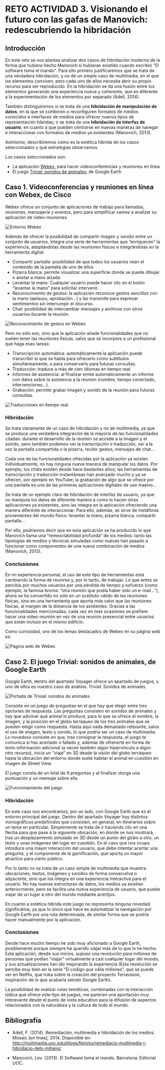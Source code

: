 # RETO ACTIVIDAD 3. Visionando el futuro con las gafas de Manovich: redescubriendo la hibridación

## Introducción

En este reto se nos plantea analizar dos casos de hibridación moderna de la forma que hubiera hecho Manovich si hubieran existido cuando escribió "El software toma el mando". Para ello primero justificaremos que se trata de una verdadera hibridación, y no de un simple caso de multimedia, en el que los elementos conviven, pero cada uno de ellos necesita abrir su propio recurso para ser reproducido. En la hibridación se da una fusión entre los elementos generando una experiencia nueva y coherente, que es diferente a la experimentación de los elementos por separado (Adell, 2014).

También distinguiremos si se trata de una **hibridación de manipulación de datos**, en la que se combinen o reconfiguren formatos de medios conocidos e interfaces de medios para ofrecer nuevos tipos de representación híbridas; o se trata de una **hibridación de interfaz de usuario**, en cuanto a que pueden centrarse en nuevas maneras de navegar e interaccionar con formatos de medios ya existentes (Manovich, 2013).

Asimismo, describiremos cómo es la estética híbrida de los casos seleccionados y qué estrategias observamos.

Los casos seleccionados son:
- La aplicación [Webex](https://www.webex.com/es/index.html), para hacer videoconferencias y reuniones en línea
- El juego [Trivial: sonidos de animales](https://earth.google.com/web/@51.098014,5.727533,-15617a,26717122d,35y,0h,9t,0r/data=CisSKRIgMDE5MjI2MjYwNjhkMTFlYWE3Mjg2NTNjMzY1OWEyMDEiBXNwbC0w), de Google Earth

## Caso 1. Videoconferencias y reuniones en línea con Webex, de Cisco

Webex ofrece un conjunto de aplicaciones de trabajo para llamadas, reuniones, mensajería y eventos, pero para simplificar vamos a analizar su aplicación de vídeo-reuniones.

![Entorno Webex](https://github.com/ssantanado/PEC3_Manovich_Reloaded/blob/main/imagenes/EntornoWebex.webp)

Además de ofrecer la posibilidad de compartir imagen y sonido entre un conjunto de usuarios, integra una serie de herramientas que “enriquecen” la experiencia, adaptándolas desde las reuniones físicas e integrándolas en la herramienta digital: 
- Compartir pantalla: posibilidad de que todos los usuarios vean el contenido de la pantalla de uno de ellos
- Pizarra blanca: permite visualizar una superficie donde se puede dibujar o anotar a mano alzada
- Levantar la mano: Cualquier usuario puede hacer clic en el botón “levantar la mano” para solicitar intervenir.
- Reconocimiento de gestos: la aplicación reconoce gestos sencillos con la mano (aplauso, aprobación…) y las transmite para expresar sentimientos sin interrumpir el discurso.
- Chat: posibilidad de intercambiar mensajes y archivos con otros usuarios durante la reunión.

![Reconocimiento de gestos en Webex](https://github.com/ssantanado/PEC3_Manovich_Reloaded/blob/main/imagenes/ReconocimientoGestos.png)

Pero no sólo eso, sino que la aplicación añade funcionalidades que no suelen tener las reuniones físicas, salvo que se incorpore a un profesional que haga esas tareas:
- Transcripción automática: automáticamente la aplicación puede transcribir lo que se habla para ofrecerlo como subtítulos simultáneamente, o para conservarlo para futuras consultas.
- Traducción: traduce a más de cien idiomas en tiempo real.
- Informes de asistencia: al finalizar emite automáticamente un informe con datos sobre la asistencia a la reunión (nombre, tiempo conectado, intervenciones…).
- Grabación: permite grabar imagen y sonido de la reunión para futuras consultas.

![Traducciones en tiempo real](https://github.com/ssantanado/PEC3_Manovich_Reloaded/blob/main/imagenes/Traducciones.jpg)

### Hibridación

Se trata claramente de un caso de hibridación y no de multimedia, ya que se produce una verdadera integración de la mayoría de las funcionalidades citadas: durante el desarrollo de la reunión se accede a la imagen y el sonido, pero también podemos ver la transcripción o traducción, ver a la vez la pantalla compartida o la pizarra, recibir gestos, mensajes de chat…

Cada una de las funcionalidades ofrecidas por la aplicación ya existen individualmente, no hay ninguna nueva manera de manipular los datos. Por ejemplo, los chats existen desde hace bastantes años; las herramientas de transcripción y traducción instantáneas han avanzado mucho y ya se ofrecen, por ejemplo en YouTube; la grabación de algo que se ofrece por una pantalla es una de las primeras aplicaciones digitales de uso masivo…

Se trata de un ejemplo claro de hibridación de interfaz de usuario, ya que no manipula los datos de diferente manera a como lo hacen otras aplicaciones ya existentes, sino las integra en la aplicación ofreciendo una manera diferente de interaccionar. Para ello, además, se sirve de metáforas provenientes del mundo físico: levantar la mano, pizarra blanca, compartir pantalla…

Por ello, podríamos decir que en esta aplicación se ha producido lo que Manovich llama una “remezclabilidad profunda” de los medios: tanto las tipologías de medios y técnicas simuladas como nuevas han pasado a funcionar como componentes de una nueva combinación de medios (Manovich, 2013).

### Conclusiones

En mi experiencia personal, el uso de este tipo de herramientas está cambiando la forma de reunirse y, por lo tanto, de trabajar. Lo que antes se percibía por muchos usuarios por una pérdida de tiempo y esfuerzo (como ejemplo, la famosa broma: “otra reunión que podía haber sido un e-mail…”), ahora se ha convertido no sólo en un sustituto válido de las reuniones físicas, sino en una herramienta que aporta más valor que las reuniones físicas, al margen de la distancia de los asistentes. Gracias a las funcionalidades mencionadas, cada vez en más ocasiones se prefiere hacer una video-reunión en vez de una reunión presencial entre usuarios que están incluso en el mismo edificio.

Como curiosidad, uno de los lemas destacados de Webex en su página web es:

![Página web de Webex](https://github.com/ssantanado/PEC3_Manovich_Reloaded/blob/main/imagenes/WebexPaginaWeb.png)

## Caso 2. El juego Trivial: sonidos de animales, de Google Earth  

Google Earth, dentro del apartado Voyager ofrece un apartado de juegos, y uno de ellos es nuestro caso de análisis: Trivial: Sonidos de animales.

![Portada de Trivial: sonidos de animales](https://github.com/ssantanado/PEC3_Manovich_Reloaded/blob/main/imagenes/TrivialPortada.png)

Consiste en un juego de preguntas en el que hay que elegir entre tres opciones de respuesta. Las preguntas consisten en sonidos de animales y hay que adivinar qué animal lo produce, para lo que se ofrece el nombre, la imagen, y la posición en el globo terráqueo de los tres animales que se pueden elegir como respuesta. Hasta aquí nada demasiado relevante, salvo el uso de imagen, texto y sonido, lo que podría ser un caso de multimedia. Lo novedoso consiste en que, tras consignar la respuesta, el juego te comunica si has acertado o fallado y, además de ofrecerte en forma de texto información adicional (a veces también algún hipervínculo a algún otro recurso), inicia un “viaje” en 3D desde la visión del globo terráqueo hasta la ubicación del entorno donde suele habitar el animal en cuestión en imagen de Street View.

El juego consta de un total de 9 preguntas y al finalizar otorga una puntuación y un mensaje sobre ella.

![Funcionamiento del juego]()

### Hibridación

En este caso nos encontramos, por un lado, con Google Earth que es el entorno principal del juego. Dentro del apartado Voyager hay distintos monográficos predefinidos que consisten, en general, en itinerarios sobre un tema en particular. Simplemente se trata de ir haciendo clic en una flecha para que pase a la siguiente ubicación, en donde se nos mostrará, tras un desplazamiento simulado en 3D desde un punto del globo a otro, un texto y unas imágenes del lugar en cuestión. En el caso que nos ocupa introduce una mayor interacción del usuario, que debe intentar acertar una pregunta, y el componente de la gamificación, que aporta un mayor atractivo para cierto público.

Por lo tanto no se trata de un caso simple de multimedia que muestra ubicaciones, textos, imágenes y sonidos de forma consecutiva o adyacente, sino que los integra en una experiencia interactiva para el usuario. No hay nuevas estructuras de datos, los medios ya existían anteriormente, pero se facilita una nueva experiencia de usuario, que puede viajar de un lugar a otro del mundo mediante acertijos.

En cuanto a estética híbrida este juego no representa ninguna novedad significativa, ya que lo único que hace es automatizar la navegación por Google Earth por una ruta determinada, de similar forma que se podría hacer manualmente por la aplicación.

### Conclusiones

Desde hace mucho tiempo he sido muy aficionado a Google Earth, posiblemente porque siempre he querido viajar más de lo que lo he hecho. Esta aplicación, desde sus inicios, supuso una revolución para millones de personas que podían “viajar” virtualmente a casi cualquier lugar del mundo, y sus actualizaciones han ido mejorando la experiencia (Esta revolución se percibe muy bien en la serie “El código que valía millones”, que se puede ver en Netflix, que trata sobre la creación del proyecto Terravision, inspiración de lo que acabaría siendo Google Earth).

La posibilidad de realizar rutas temáticas, combinadas con la interacción lúdica que ofrece este tipo de juegos, me parecen una aportación muy interesante desde el punto de vista educativo para la difusión de aspectos relacionados con la naturaleza y la cultura de todo el mundo.


## Bibliografía

- Adell, F.  (2014). Remediación, multimedia e hibridación de los medios. Mosaic \[en línea\], 2014. Disponible en: <http://multimedia.uoc.edu/blogs/fem/es/remediacio-multimedia-i-hibridacio-dels-mitjans/>

- Manovich, Lev. (2013). El Software toma el mando. Barcelona: Editorial UOC.
